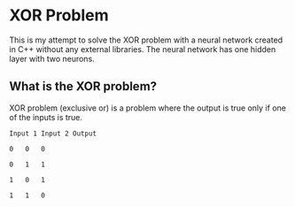 # XOR Problem
This is my attempt to solve the XOR problem with a neural network created in C++ without any external libraries.
The neural network has one hidden layer with two neurons.

## What is the XOR problem?
XOR problem (exclusive or) is a problem where the output is true only if one of the inputs is true. 
```
Input 1	Input 2	Output
```
```
0	0	0
```
```
0	1	1
```
```
1	0	1
```
```
1	1	0
```

